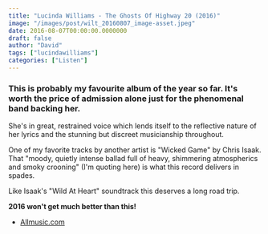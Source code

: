 ```yaml
---
title: "Lucinda Williams - The Ghosts Of Highway 20 (2016)"
image: "/images/post/wilt_20160807_image-asset.jpeg"
date: 2016-08-07T00:00:00.0000000
draft: false
author: "David"
tags: ["lucindawilliams"]
categories: ["Listen"]
---
```

### This is probably my favourite album of the year so far. It's worth the price of admission alone just for the phenomenal band backing her.

 She's in great, restrained voice which lends itself to the reflective nature of her lyrics and the stunning but discreet musicianship throughout.

 One of my favorite tracks by another artist is "Wicked Game" by Chris Isaak. That "moody, quietly intense ballad full of heavy, shimmering atmospherics and smoky crooning" (I'm quoting here) is what this record delivers in spades.  

 Like Isaak's "Wild At Heart" soundtrack this deserves a long road trip.

 **2016 won't get much better than this!**

-  [Allmusic.com](http://www.allmusic.com/album/the-ghosts-of-highway-20-mw0002901047)